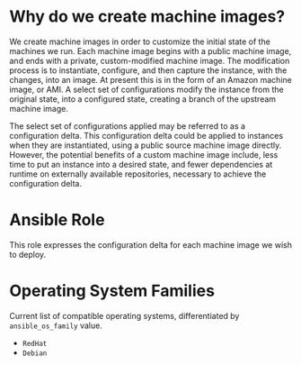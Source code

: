 # Why do we create machine images?

We create machine images in order to customize the initial state of the machines we run. Each machine image begins with a public machine image, and ends with a private, custom-modified machine image. The modification process is to instantiate, configure, and then capture the instance, with the changes, into an image. At present this is in the form of an Amazon machine image, or AMI. A select set of configurations modify the instance from the original state, into a configured state, creating a branch of the upstream machine image.

The select set of configurations applied may be referred to as a configuration delta. This configuration delta could be applied to instances when they are instantiated, using a public source machine image directly. However, the potential benefits of a custom machine image include, less time to put an instance into a desired state, and fewer dependencies at runtime on externally available repositories, necessary to achieve the configuration delta.

# Ansible Role

This role expresses the configuration delta for each machine image we wish to deploy.

# Operating System Families

Current list of compatible operating systems, differentiated by `ansible_os_family` value.

- `RedHat`
- `Debian`
